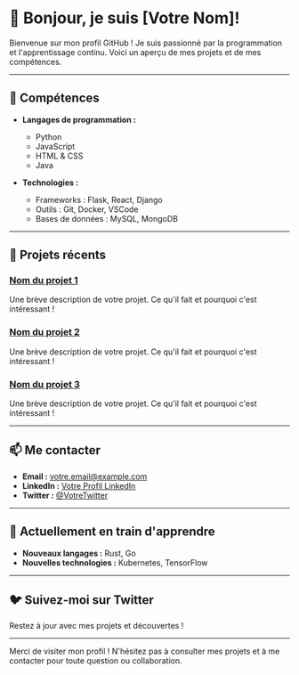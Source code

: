 # 👋 Bonjour, je suis [Votre Nom]!

Bienvenue sur mon profil GitHub ! Je suis passionné par la programmation et l'apprentissage continu. Voici un aperçu de mes projets et de mes compétences.

---

## 🔧 Compétences

- **Langages de programmation :**
  - Python
  - JavaScript
  - HTML & CSS
  - Java

- **Technologies :**
  - Frameworks : Flask, React, Django
  - Outils : Git, Docker, VSCode
  - Bases de données : MySQL, MongoDB

---

## 📂 Projets récents

### [Nom du projet 1](lien_du_projet_1)
Une brève description de votre projet. Ce qu'il fait et pourquoi c'est intéressant !

### [Nom du projet 2](lien_du_projet_2)
Une brève description de votre projet. Ce qu'il fait et pourquoi c'est intéressant !

### [Nom du projet 3](lien_du_projet_3)
Une brève description de votre projet. Ce qu'il fait et pourquoi c'est intéressant !

---

## 📫 Me contacter

- **Email :** [votre.email@example.com](mailto:votre.email@example.com)
- **LinkedIn :** [Votre Profil LinkedIn](https://www.linkedin.com/in/votreprofil)
- **Twitter :** [@VotreTwitter](https://twitter.com/votreprofil)

---

## 🌱 Actuellement en train d'apprendre

- **Nouveaux langages :** Rust, Go
- **Nouvelles technologies :** Kubernetes, TensorFlow

---

## 🐦 Suivez-moi sur Twitter

Restez à jour avec mes projets et découvertes !

---

Merci de visiter mon profil ! N'hésitez pas à consulter mes projets et à me contacter pour toute question ou collaboration.

